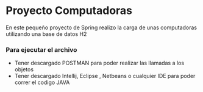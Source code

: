 # Proyecto Computadoras

En este pequeño proyecto de Spring realizo la carga de unas computadoras utilizando una base de datos H2

### Para ejecutar el archivo 

* Tener descargado POSTMAN para poder realizar las llamadas a los objetos 
* Tener descargado Intellij, Eclipse , Netbeans o cualquier IDE para poder correr el codigo JAVA 

